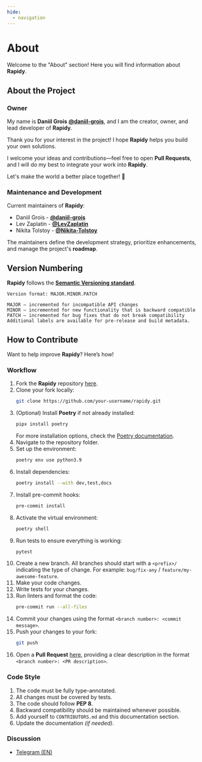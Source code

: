 ```yaml
---
hide:
  - navigation
---
```


# About
Welcome to the "About" section! Here you will find information about **Rapidy**.

## About the Project
### Owner
My name is **Daniil Grois** **<a href="https://github.com/daniil-grois" target="_blank">@daniil-grois</a>**, and I am the creator, owner, and lead developer of **Rapidy**.

Thank you for your interest in the project! I hope **Rapidy** helps you build your own solutions.

I welcome your ideas and contributions—feel free to open **Pull Requests**, and I will do my best to integrate your work into **Rapidy**.

Let's make the world a better place together! 🚀

### Maintenance and Development
Current maintainers of **Rapidy**:

- Daniil Grois - **<a href="https://github.com/daniil-grois" target="_blank">@daniil-grois</a>**
- Lev Zaplatin - **<a href="https://github.com/LevZaplatin" target="_blank">@LevZaplatin</a>**
- Nikita Tolstoy - **<a href="https://github.com/Nikita-Tolstoy" target="_blank">@Nikita-Tolstoy</a>**

The maintainers define the development strategy, prioritize enhancements, and manage the project's **roadmap**.

## Version Numbering
**Rapidy** follows the **<a href="https://semver.org/" target="_blank">Semantic Versioning standard</a>**.

```
Version format: MAJOR.MINOR.PATCH

MAJOR – incremented for incompatible API changes
MINOR – incremented for new functionality that is backward compatible
PATCH – incremented for bug fixes that do not break compatibility
Additional labels are available for pre-release and build metadata.
```

## How to Contribute
Want to help improve **Rapidy**? Here’s how!

### Workflow
1. Fork the **Rapidy** repository <a href="https://github.com/rapidy-org/rapidy/fork" target="_blank">here</a>.
2. Clone your fork locally:
   ```sh
   git clone https://github.com/your-username/rapidy.git
   ```
3. (Optional) Install **Poetry** if not already installed:
   ```sh
   pipx install poetry
   ```
   For more installation options, check the [Poetry documentation](https://python-poetry.org/docs/#installation).
4. Navigate to the repository folder.
5. Set up the environment:
   ```sh
   poetry env use python3.9
   ```
6. Install dependencies:
   ```sh
   poetry install --with dev,test,docs
   ```
7. Install pre-commit hooks:
   ```sh
   pre-commit install
   ```
8. Activate the virtual environment:
   ```sh
   poetry shell
   ```
9. Run tests to ensure everything is working:
   ```sh
   pytest
   ```
10. Create a new branch. All branches should start with a `<prefix>/` indicating the type of change.
    For example: `bug/fix-any` / `feature/my-awesome-feature`.
11. Make your code changes.
12. Write tests for your changes.
13. Run linters and format the code:
    ```sh
    pre-commit run --all-files
    ```
14. Commit your changes using the format `<branch number>: <commit message>`.
15. Push your changes to your fork:
    ```sh
    git push
    ```
16. Open a **Pull Request** <a href="https://github.com/rAPIdy-org/rAPIdy/issues/new" target="_blank">here</a>,
    providing a clear description in the format `<branch number>: <PR description>`.

### Code Style
1. The code must be fully type-annotated.
2. All changes must be covered by tests.
3. The code should follow **PEP 8**.
4. Backward compatibility should be maintained whenever possible.
5. Add yourself to `CONTRIBUTORS.md` and this documentation section.
6. Update the documentation _(if needed)_.

### Discussion
- <a href="https://t.me/+PsAvQnlVIcJlOGU6" target="_blank">Telegram (EN)</a>
